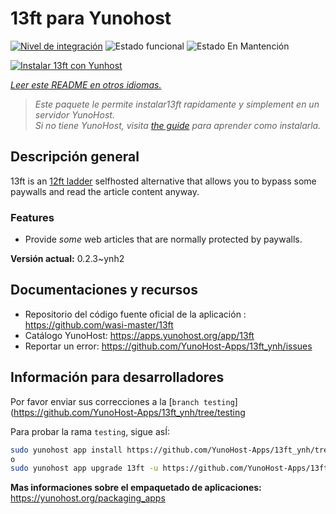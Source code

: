 <!--
Este archivo README esta generado automaticamente<https://github.com/YunoHost/apps/tree/master/tools/readme_generator>
No se debe editar a mano.
-->

# 13ft para Yunohost

[![Nivel de integración](https://dash.yunohost.org/integration/13ft.svg)](https://dash.yunohost.org/appci/app/13ft) ![Estado funcional](https://ci-apps.yunohost.org/ci/badges/13ft.status.svg) ![Estado En Mantención](https://ci-apps.yunohost.org/ci/badges/13ft.maintain.svg)

[![Instalar 13ft con Yunhost](https://install-app.yunohost.org/install-with-yunohost.svg)](https://install-app.yunohost.org/?app=13ft)

*[Leer este README en otros idiomas.](./ALL_README.md)*

> *Este paquete le permite instalar13ft rapidamente y simplement en un servidor YunoHost.*  
> *Si no tiene YunoHost, visita [the guide](https://yunohost.org/install) para aprender como instalarla.*

## Descripción general

13ft is an [12ft ladder](https://12ft.io) selfhosted alternative that allows you to bypass some paywalls and read the article content anyway.

### Features
- Provide *some* web articles that are normally protected by paywalls.


**Versión actual:** 0.2.3~ynh2
## Documentaciones y recursos

- Repositorio del código fuente oficial de la aplicación : <https://github.com/wasi-master/13ft>
- Catálogo YunoHost: <https://apps.yunohost.org/app/13ft>
- Reportar un error: <https://github.com/YunoHost-Apps/13ft_ynh/issues>

## Información para desarrolladores

Por favor enviar sus correcciones a la [`branch testing`](https://github.com/YunoHost-Apps/13ft_ynh/tree/testing

Para probar la rama `testing`, sigue asÍ:

```bash
sudo yunohost app install https://github.com/YunoHost-Apps/13ft_ynh/tree/testing --debug
o
sudo yunohost app upgrade 13ft -u https://github.com/YunoHost-Apps/13ft_ynh/tree/testing --debug
```

**Mas informaciones sobre el empaquetado de aplicaciones:** <https://yunohost.org/packaging_apps>
